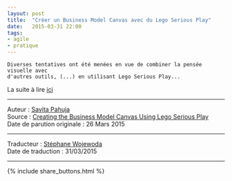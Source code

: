 ```yaml
---
layout: post
title:  "Créer un Business Model Canvas avec du Lego Serious Play"
date:   2015-03-31 22:00
tags:
- agile
- pratique
---
```


    Diverses tentatives ont été menées en vue de combiner la pensée visuelle avec
    d'autres outils, (...) en utilisant Lego Serious Play...


La suite à lire [ici](http://www.infoq.com/fr/news/2015/03/business-model)  


---
Auteur : [Savita Pahuja](http://www.infoq.com/author/Savita-Pahuja)  
Source : [Creating the Business Model Canvas Using Lego Serious Play](http://www.infoq.com/news/2015/03/business-model)  
Date de parution originale : 26 Mars 2015  

---
Traducteur : [Stéphane Wojewoda](http://www.les-traducteurs-agiles.org/traducteurs/)  
Date de traduction : 31/03/2015  

---

{% include share_buttons.html %}
